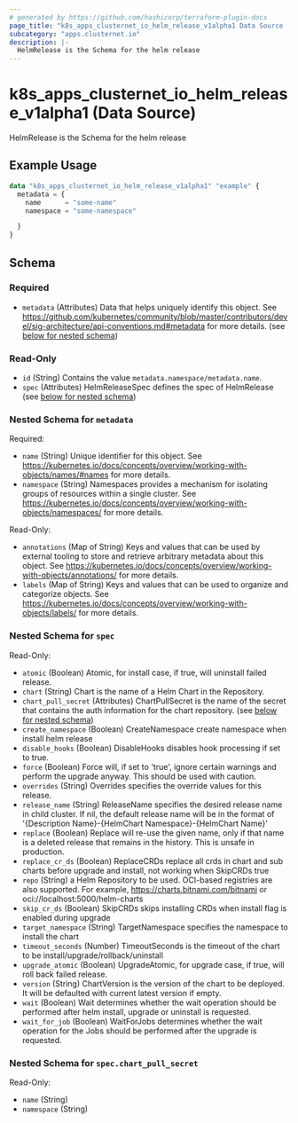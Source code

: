 ```yaml
---
# generated by https://github.com/hashicorp/terraform-plugin-docs
page_title: "k8s_apps_clusternet_io_helm_release_v1alpha1 Data Source - terraform-provider-k8s"
subcategory: "apps.clusternet.io"
description: |-
  HelmRelease is the Schema for the helm release
---
```


# k8s_apps_clusternet_io_helm_release_v1alpha1 (Data Source)

HelmRelease is the Schema for the helm release

## Example Usage

```terraform
data "k8s_apps_clusternet_io_helm_release_v1alpha1" "example" {
  metadata = {
    name      = "some-name"
    namespace = "some-namespace"

  }
}
```

<!-- schema generated by tfplugindocs -->
## Schema

### Required

- `metadata` (Attributes) Data that helps uniquely identify this object. See https://github.com/kubernetes/community/blob/master/contributors/devel/sig-architecture/api-conventions.md#metadata for more details. (see [below for nested schema](#nestedatt--metadata))

### Read-Only

- `id` (String) Contains the value `metadata.namespace/metadata.name`.
- `spec` (Attributes) HelmReleaseSpec defines the spec of HelmRelease (see [below for nested schema](#nestedatt--spec))

<a id="nestedatt--metadata"></a>
### Nested Schema for `metadata`

Required:

- `name` (String) Unique identifier for this object. See https://kubernetes.io/docs/concepts/overview/working-with-objects/names/#names for more details.
- `namespace` (String) Namespaces provides a mechanism for isolating groups of resources within a single cluster. See https://kubernetes.io/docs/concepts/overview/working-with-objects/namespaces/ for more details.

Read-Only:

- `annotations` (Map of String) Keys and values that can be used by external tooling to store and retrieve arbitrary metadata about this object. See https://kubernetes.io/docs/concepts/overview/working-with-objects/annotations/ for more details.
- `labels` (Map of String) Keys and values that can be used to organize and categorize objects. See https://kubernetes.io/docs/concepts/overview/working-with-objects/labels/ for more details.


<a id="nestedatt--spec"></a>
### Nested Schema for `spec`

Read-Only:

- `atomic` (Boolean) Atomic, for install case, if true, will uninstall failed release.
- `chart` (String) Chart is the name of a Helm Chart in the Repository.
- `chart_pull_secret` (Attributes) ChartPullSecret is the name of the secret that contains the auth information for the chart repository. (see [below for nested schema](#nestedatt--spec--chart_pull_secret))
- `create_namespace` (Boolean) CreateNamespace create namespace when install helm release
- `disable_hooks` (Boolean) DisableHooks disables hook processing if set to true.
- `force` (Boolean) Force will, if set to 'true', ignore certain warnings and perform the upgrade anyway. This should be used with caution.
- `overrides` (String) Overrides specifies the override values for this release.
- `release_name` (String) ReleaseName specifies the desired release name in child cluster. If nil, the default release name will be in the format of '{Description Name}-{HelmChart Namespace}-{HelmChart Name}'
- `replace` (Boolean) Replace will re-use the given name, only if that name is a deleted release that remains in the history. This is unsafe in production.
- `replace_cr_ds` (Boolean) ReplaceCRDs replace all crds in chart and sub charts before upgrade and install, not working when SkipCRDs true
- `repo` (String) a Helm Repository to be used. OCI-based registries are also supported. For example, https://charts.bitnami.com/bitnami or oci://localhost:5000/helm-charts
- `skip_cr_ds` (Boolean) SkipCRDs skips installing CRDs when install flag is enabled during upgrade
- `target_namespace` (String) TargetNamespace specifies the namespace to install the chart
- `timeout_seconds` (Number) TimeoutSeconds is the timeout of the chart to be install/upgrade/rollback/uninstall
- `upgrade_atomic` (Boolean) UpgradeAtomic, for upgrade case, if true, will roll back failed release.
- `version` (String) ChartVersion is the version of the chart to be deployed. It will be defaulted with current latest version if empty.
- `wait` (Boolean) Wait determines whether the wait operation should be performed after helm install, upgrade or uninstall is requested.
- `wait_for_job` (Boolean) WaitForJobs determines whether the wait operation for the Jobs should be performed after the upgrade is requested.

<a id="nestedatt--spec--chart_pull_secret"></a>
### Nested Schema for `spec.chart_pull_secret`

Read-Only:

- `name` (String)
- `namespace` (String)
